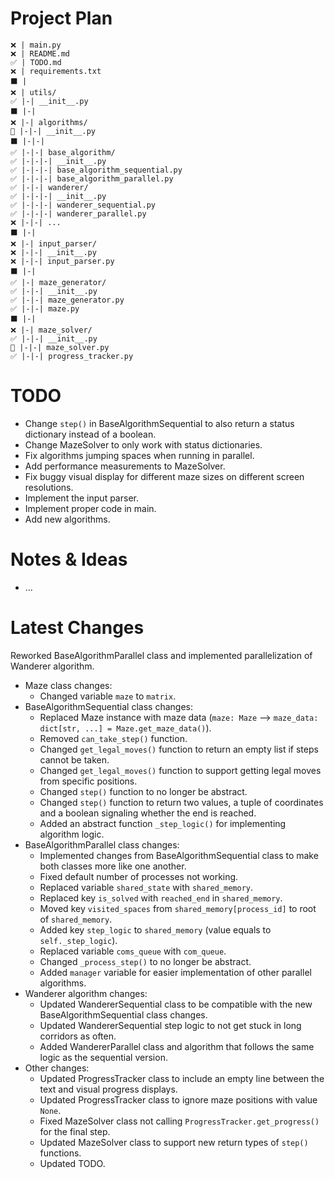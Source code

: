 # Project Plan
```
❌ | main.py
❌ | README.md
✅ | TODO.md
❌ | requirements.txt
⬛ |
❌ | utils/
✅ |-| __init__.py
⬛ |-|
❌ |-| algorithms/
🔄 |-|-| __init__.py
⬛ |-|-|
✅ |-|-| base_algorithm/
✅ |-|-|-| __init__.py
✅ |-|-|-| base_algorithm_sequential.py
✅ |-|-|-| base_algorithm_parallel.py
✅ |-|-| wanderer/
✅ |-|-|-| __init__.py
✅ |-|-|-| wanderer_sequential.py
✅ |-|-|-| wanderer_parallel.py
❌ |-|-| ...
⬛ |-|
❌ |-| input_parser/
❌ |-|-| __init__.py
❌ |-|-| input_parser.py
⬛ |-|
✅ |-| maze_generator/
✅ |-|-| __init__.py
✅ |-|-| maze_generator.py
✅ |-|-| maze.py
⬛ |-|
❌ |-| maze_solver/
✅ |-|-| __init__.py
🔄 |-|-| maze_solver.py
✅ |-|-| progress_tracker.py
```

# TODO
- Change `step()` in BaseAlgorithmSequential to also return a status dictionary instead of a boolean.
- Change MazeSolver to only work with status dictionaries.
- Fix algorithms jumping spaces when running in parallel.
- Add performance measurements to MazeSolver.
- Fix buggy visual display for different maze sizes on different screen resolutions.
- Implement the input parser.
- Implement proper code in main.
- Add new algorithms.

# Notes & Ideas
- ...

# Latest Changes
Reworked BaseAlgorithmParallel class and implemented parallelization of Wanderer algorithm.

- Maze class changes:
  - Changed variable `maze` to `matrix`.
- BaseAlgorithmSequential class changes:
  - Replaced Maze instance with maze data (`maze: Maze` --> `maze_data: dict[str, ...] = Maze.get_maze_data()`).
  - Removed `can_take_step()` function.
  - Changed `get_legal_moves()` function to return an empty list if steps cannot be taken.
  - Changed `get_legal_moves()` function to support getting legal moves from specific positions.
  - Changed `step()` function to no longer be abstract.
  - Changed `step()` function to return two values, a tuple of coordinates and a boolean signaling whether the end is reached.
  - Added an abstract function `_step_logic()` for implementing algorithm logic.
- BaseAlgorithmParallel class changes:
  - Implemented changes from BaseAlgorithmSequential class to make both classes more like one another.
  - Fixed default number of processes not working.
  - Replaced variable `shared_state` with `shared_memory`.
  - Replaced key `is_solved` with `reached_end` in `shared_memory`.
  - Moved key `visited_spaces` from `shared_memory[process_id]` to root of `shared_memory`.
  - Added key `step_logic` to `shared_memory` (value equals to `self._step_logic`).
  - Replaced variable `coms_queue` with `com_queue`.
  - Changed `_process_step()` to no longer be abstract.
  - Added `manager` variable for easier implementation of other parallel algorithms.
- Wanderer algorithm changes:
  - Updated WandererSequential class to be compatible with the new BaseAlgorithmSequential class changes.
  - Updated WandererSequential step logic to not get stuck in long corridors as often.
  - Added WandererParallel class and algorithm that follows the same logic as the sequential version.
- Other changes:
  - Updated ProgressTracker class to include an empty line between the text and visual progress displays.
  - Updated ProgressTracker class to ignore maze positions with value `None`.
  - Fixed MazeSolver class not calling `ProgressTracker.get_progress()` for the final step.
  - Updated MazeSolver class to support new return types of `step()` functions.
  - Updated TODO.